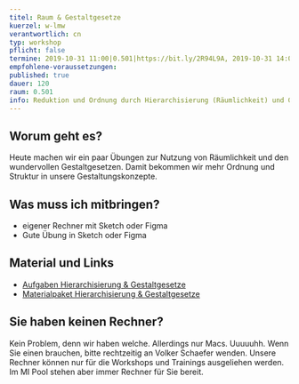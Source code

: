 ```yaml
---
titel: Raum & Gestaltgesetze
kuerzel: w-lmw
verantwortlich: cn
typ: workshop
pflicht: false
termine: 2019-10-31 11:00|0.501|https://bit.ly/2R94L9A, 2019-10-31 14:00|0.501|http://bit.ly/2OvdeH9,  2019-10-31 16:00|0.501|https://bit.ly/2ErGLNo
empfohlene-voraussetzungen:
published: true
dauer: 120
raum: 0.501
info: Reduktion und Ordnung durch Hierarchisierung (Räumlichkeit) und Gestaltgesetze
---
```


## Worum geht es?
Heute machen wir ein paar Übungen zur Nutzung von Räumlichkeit und den wundervollen Gestaltgesetzen. Damit bekommen wir mehr Ordnung und Struktur in unsere Gestaltungskonzepte.

## Was muss ich mitbringen?
- eigener Rechner mit Sketch oder Figma
- Gute Übung in Sketch oder Figma

## Material und Links
- [Aufgaben Hierarchisierung & Gestaltgesetze](../../download/workshops/raum-gestaltgesetze/aufgabe-raum-gestaltgesetze.pdf)
- [Materialpaket Hierarchisierung & Gestaltgesetze](../../download/workshops/raum-gestaltgesetze/material-raum-gestaltgesetze.zip)

## Sie haben keinen Rechner?
Kein Problem, denn wir haben welche. Allerdings nur Macs. Uuuuuhh. Wenn Sie einen brauchen, bitte rechtzeitig an Volker Schaefer wenden. Unsere Rechner können nur für die Workshops und Trainings ausgeliehen werden. Im MI Pool stehen aber immer Rechner für Sie bereit.
